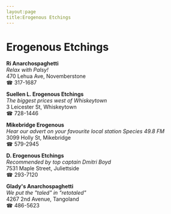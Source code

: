 ```yaml
---
layout:page
title:Erogenous Etchings
---
```

# Erogenous Etchings

**Ri Anarchospaghetti**  
_Relax with Palsy!_  
470 Lehua Ave, Novemberstone  
☎ 317-1687



**Suellen L. Erogenous Etchings**  
_The biggest prices west of Whiskeytown_  
3 Leicester St, Whiskeytown  
☎ 728-1446



**Mikebridge Erogenous**  
_Hear our advert on your favourite local station Species 49.8 FM_  
3099 Holly St, Mikebridge  
☎ 579-2945



**D. Erogenous Etchings**  
_Recommended by top captain Dmitri Boyd_  
7531 Maple Street, Juliettside  
☎ 293-7120



**Glady's Anarchospaghetti**  
_We put the "taled" in "retotaled"_  
4267 2nd Avenue, Tangoland  
☎ 486-5623



